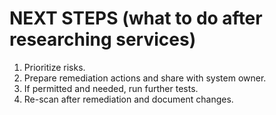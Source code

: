 # NEXT STEPS (what to do after researching services)

1. Prioritize risks.
2. Prepare remediation actions and share with system owner.
3. If permitted and needed, run further tests.
4. Re-scan after remediation and document changes.
